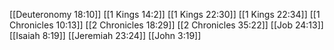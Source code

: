 [[Deuteronomy 18:10]]
[[1 Kings 14:2]]
[[1 Kings 22:30]]
[[1 Kings 22:34]]
[[1 Chronicles 10:13]]
[[2 Chronicles 18:29]]
[[2 Chronicles 35:22]]
[[Job 24:13]]
[[Isaiah 8:19]]
[[Jeremiah 23:24]]
[[John 3:19]]
